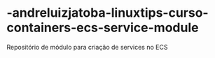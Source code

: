 # -andreluizjatoba-linuxtips-curso-containers-ecs-service-module
Repositório de módulo para criação de services no ECS

